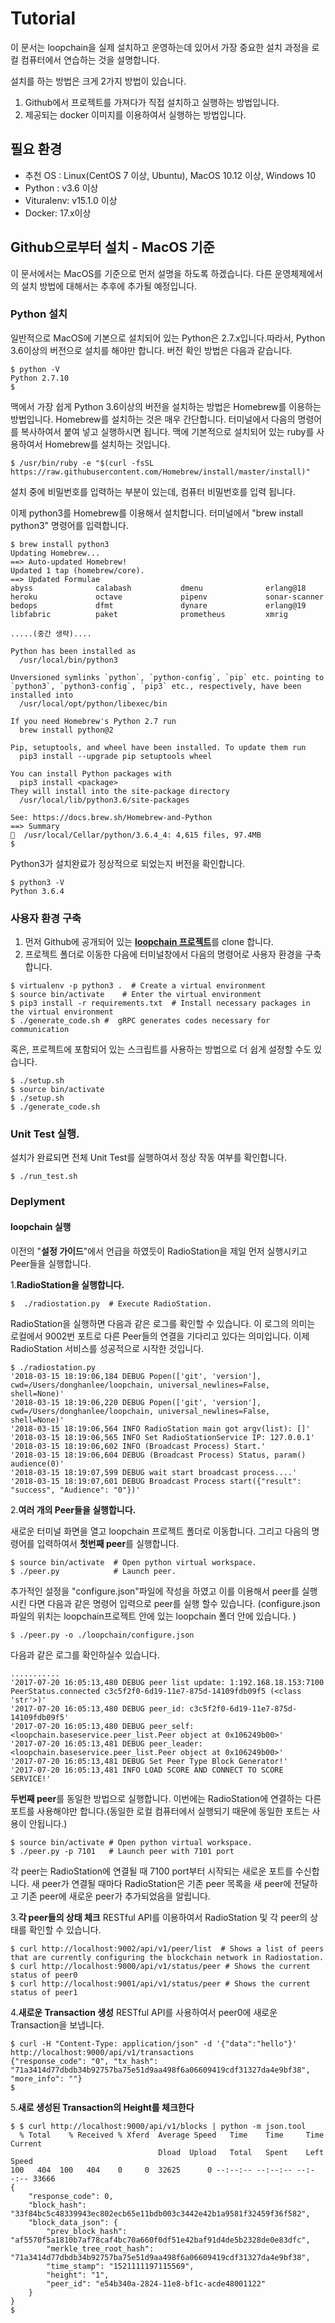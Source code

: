 # Tutorial
이 문서는 loopchain을 실제 설치하고 운영하는데 있어서 가장 중요한 설치 과정을 로컬 컴퓨터에서 연습하는 것을 설명합니다.

설치를 하는 방법은 크게 2가지 방법이 있습니다.
1. Github에서 프로젝트를 가져다가 직접 설치하고 실행하는 방법입니다.
2. 제공되는 docker 이미지를 이용하여서 실행하는 방법입니다.


## 필요 환경
* 추천 OS : Linux(CentOS 7 이상, Ubuntu), MacOS 10.12 이상, Windows 10
* Python : v3.6 이상
* Vituralenv: v15.1.0 이상
* Docker: 17.x이상

## Github으로부터 설치 - MacOS 기준
이 문서에서는 MacOS를 기준으로 먼저 설명을 하도록 하겠습니다. 다른 운영체제에서의 설치 방법에 대해서는 추후에 추가될 예정입니다.

### Python 설치
일반적으로 MacOS에 기본으로 설치되어 있는 Python은 2.7.x입니다.따라서, Python 3.6이상의 버전으로 설치를 해야만 합니다.
버전 확인 방법은 다음과 같습니다.
```
$ python -V
Python 2.7.10
$
```
맥에서 가장 쉽게 Python 3.6이상의 버전을 설치하는 방법은 Homebrew를 이용하는 방법입니다. Homebrew를 설치하는 것은 매우 간단합니다. 터미널에서 다음의 명령어를 복사하여서 붙여 넣고 실행하시면 됩니다. 맥에 기본적으로 설치되어 있는 ruby를 사용하여서 Homebrew를 설치하는 것입니다.

```
$ /usr/bin/ruby -e "$(curl -fsSL https://raw.githubusercontent.com/Homebrew/install/master/install)"
```
설치 중에 비밀번호를 입력하는 부분이 있는데, 컴퓨터 비밀번호를 입력 됩니다.

이제 python3를 Homebrew를 이용해서 설치합니다. 터미널에서 "brew install python3" 명령어를 입력합니다.

```
$ brew install python3
Updating Homebrew...
==> Auto-updated Homebrew!
Updated 1 tap (homebrew/core).
==> Updated Formulae
abyss              calabash           dmenu              erlang@18          heroku             octave             pipenv             sonar-scanner
bedops             dfmt               dynare             erlang@19          libfabric          paket              prometheus         xmrig

.....(중간 생략)....

Python has been installed as
  /usr/local/bin/python3

Unversioned symlinks `python`, `python-config`, `pip` etc. pointing to
`python3`, `python3-config`, `pip3` etc., respectively, have been installed into
  /usr/local/opt/python/libexec/bin

If you need Homebrew's Python 2.7 run
  brew install python@2

Pip, setuptools, and wheel have been installed. To update them run
  pip3 install --upgrade pip setuptools wheel

You can install Python packages with
  pip3 install <package>
They will install into the site-package directory
  /usr/local/lib/python3.6/site-packages

See: https://docs.brew.sh/Homebrew-and-Python
==> Summary
🍺  /usr/local/Cellar/python/3.6.4_4: 4,615 files, 97.4MB
$
```

Python3가 설치완료가 정상적으로 되었는지 버전을 확인합니다.
```
$ python3 -V
Python 3.6.4

```




### 사용자 환경 구축

1. 먼저 Github에 공개되어 있는  [**loopchain 프로젝트**](https://github.com/theloopkr/loopchain.git)를 clone 합니다.
2. 프로젝트 폴더로 이동한 다음에 터미널창에서 다음의 명령어로 사용자 환경을 구축합니다.
```
$ virtualenv -p python3 .  # Create a virtual environment
$ source bin/activate    # Enter the virtual environment
$ pip3 install -r requirements.txt  # Install necessary packages in the virtual environment
$ ./generate_code.sh #  gRPC generates codes necessary for communication
```
혹은, 프로젝트에 포함되어 있는 스크립트를 사용하는 방법으로 더 쉽게 설정할 수도 있습니다.
```
$ ./setup.sh
$ source bin/activate
$ ./setup.sh
$ ./generate_code.sh
```

### Unit Test 실행.
설치가 완료되면 전체 Unit Test를 실행하여서 정상 작동 여부를 확인합니다.
```
$ ./run_test.sh
```

### Deplyment

#### loopchain 실행
이전의 "**설정 가이드**"에서 언급을 하였듯이 RadioStation을 제일 먼저 실행시키고 Peer들을 실행합니다.



1.**RadioStation을 실행합니다.**
  ```
  $  ./radiostation.py  # Execute RadioStation.
  ```
  RadioStation을 실행하면 다음과 같은 로그를 확인할 수 있습니다. 이 로그의 의미는 로컬에서 9002번 포트로 다른 Peer들의 연결을 기다리고 있다는 의미입니다. 이제 RadioStation 서비스를 성공적으로 시작한 것입니다.
  ```
  $ ./radiostation.py
  '2018-03-15 18:19:06,184 DEBUG Popen(['git', 'version'], cwd=/Users/donghanlee/loopchain, universal_newlines=False, shell=None)'
  '2018-03-15 18:19:06,220 DEBUG Popen(['git', 'version'], cwd=/Users/donghanlee/loopchain, universal_newlines=False, shell=None)'
  '2018-03-15 18:19:06,564 INFO RadioStation main got argv(list): []'
  '2018-03-15 18:19:06,565 INFO Set RadioStationService IP: 127.0.0.1'
  '2018-03-15 18:19:06,602 INFO (Broadcast Process) Start.'
  '2018-03-15 18:19:06,604 DEBUG (Broadcast Process) Status, param() audience(0)'
  '2018-03-15 18:19:07,599 DEBUG wait start broadcast process....'
  '2018-03-15 18:19:07,601 DEBUG Broadcast Process start({"result": "success", "Audience": "0"})'
  ```
2.**여러 개의 Peer들을 실행합니다.**

  새로운 터미널 화면을 열고 loopchain 프로젝트 폴더로 이동합니다. 그리고 다음의 명령어를 입력하여서 **첫번째 peer**를 실행합니다.
  ```
  $ source bin/activate  # Open python virtual workspace.
  $ ./peer.py            # Launch peer.
  ```
  추가적인 설정을 "configure.json"파일에 작성을 하였고 이를 이용해서 peer를 실행시킨 다면 다음과 같은 명령어 입력으로 peer를 실행 할수 있습니다. (configure.json파일의 위치는 loopchain프로젝트 안에 있는 loopchain 폴더 안에 있습니다. )
  ```
  $ ./peer.py -o ./loopchain/configure.json
  ```
  다음과 같은 로그를 확인하실수 있습니다.
  ```
  ...........
  '2017-07-20 16:05:13,480 DEBUG peer list update: 1:192.168.18.153:7100 PeerStatus.connected c3c5f2f0-6d19-11e7-875d-14109fdb09f5 (<class 'str'>)'
  '2017-07-20 16:05:13,480 DEBUG peer_id: c3c5f2f0-6d19-11e7-875d-14109fdb09f5'
  '2017-07-20 16:05:13,480 DEBUG peer_self: <loopchain.baseservice.peer_list.Peer object at 0x106249b00>'
  '2017-07-20 16:05:13,481 DEBUG peer_leader: <loopchain.baseservice.peer_list.Peer object at 0x106249b00>'
  '2017-07-20 16:05:13,481 DEBUG Set Peer Type Block Generator!'
  '2017-07-20 16:05:13,481 INFO LOAD SCORE AND CONNECT TO SCORE SERVICE!'
  ```

  **두번째 peer**를 동일한 방법으로 실행합니다. 이번에는 RadioStation에 연결하는 다른 포트를 사용해야만 합니다.(동일한 로컬 컴퓨터에서 실행되기 때문에 동일한 포트는 사용이 안됩니다.)
  ```
  $ source bin/activate # Open python virtual workspace.
  $ ./peer.py -p 7101   # Launch peer with 7101 port
  ```
  각 peer는 RadioStation에 연결될 때 7100 port부터 시작되는 새로운 포트를 수신합니다. 새 peer가 연결될 때마다 RadioStation은 기존 peer 목록을 새 peer에 전달하고 기존 peer에 새로운 peer가 추가되었음을 알립니다.

3.**각 peer들의 상태 체크**
  RESTful API를 이용하여서 RadioStation 및 각 peer의 상태를 확인할 수 있습니다.
  ```
  $ curl http://localhost:9002/api/v1/peer/list  # Shows a list of peers that are currently configuring the blockchain network in Radiostation.
  $ curl http://localhost:9000/api/v1/status/peer # Shows the current status of peer0
  $ curl http://localhost:9001/api/v1/status/peer # Shows the current status of peer1
  ```

4.**새로운 Transaction 생성**
  RESTful API를 사용하여서 peer0에 새로운 Transaction을 보냅니다.
  ```
  $ curl -H "Content-Type: application/json" -d '{"data":"hello"}' http://localhost:9000/api/v1/transactions
  {"response_code": "0", "tx_hash": "71a3414d77dbdb34b92757ba75e51d9aa498f6a06609419cdf31327da4e9bf38", "more_info": ""}
  $
  ```
5.**새로 생성된 Transaction의 Height를 체크한다**
  ```
  $ $ curl http://localhost:9000/api/v1/blocks | python -m json.tool
    % Total    % Received % Xferd  Average Speed   Time    Time     Time  Current
                                   Dload  Upload   Total   Spent    Left  Speed
  100   404  100   404    0     0  32625      0 --:--:-- --:--:-- --:--:-- 33666
  {
      "response_code": 0,
      "block_hash": "33f84bc5c48339943ec802ecb65e11bdb003c3442e42b1a9581f32459f36f582",
      "block_data_json": {
          "prev_block_hash": "af5570f5a1810b7af78caf4bc70a660f0df51e42baf91d4de5b2328de0e83dfc",
          "merkle_tree_root_hash": "71a3414d77dbdb34b92757ba75e51d9aa498f6a06609419cdf31327da4e9bf38",
          "time_stamp": "1521111197115569",
          "height": "1",
          "peer_id": "e54b340a-2824-11e8-bf1c-acde48001122"
      }
  }
  $
  ```
